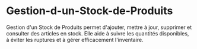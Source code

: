 # Gestion-d-un-Stock-de-Produits
Gestion d'un Stock de Produits permet d'ajouter, mettre à jour, supprimer et consulter des articles en stock. Elle aide à suivre les quantités disponibles, à éviter les ruptures et à gérer efficacement l'inventaire.
